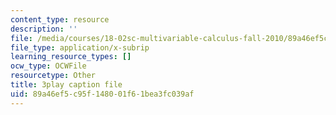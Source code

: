 ```yaml
---
content_type: resource
description: ''
file: /media/courses/18-02sc-multivariable-calculus-fall-2010/89a46ef5c95f148001f61bea3fc039af_4kPz8aqm5yE.srt
file_type: application/x-subrip
learning_resource_types: []
ocw_type: OCWFile
resourcetype: Other
title: 3play caption file
uid: 89a46ef5-c95f-1480-01f6-1bea3fc039af
---
```

